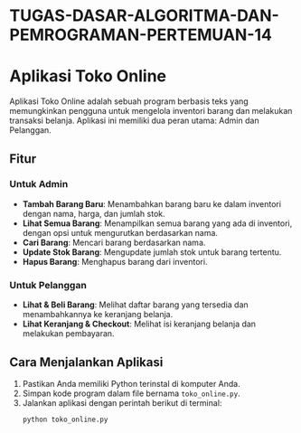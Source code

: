 # TUGAS-DASAR-ALGORITMA-DAN-PEMROGRAMAN-PERTEMUAN-14

# Aplikasi Toko Online

Aplikasi Toko Online adalah sebuah program berbasis teks yang memungkinkan pengguna untuk mengelola inventori barang dan melakukan transaksi belanja. Aplikasi ini memiliki dua peran utama: Admin dan Pelanggan.

## Fitur

### Untuk Admin
- **Tambah Barang Baru**: Menambahkan barang baru ke dalam inventori dengan nama, harga, dan jumlah stok.
- **Lihat Semua Barang**: Menampilkan semua barang yang ada di inventori, dengan opsi untuk mengurutkan berdasarkan nama.
- **Cari Barang**: Mencari barang berdasarkan nama.
- **Update Stok Barang**: Mengupdate jumlah stok untuk barang tertentu.
- **Hapus Barang**: Menghapus barang dari inventori.

### Untuk Pelanggan
- **Lihat & Beli Barang**: Melihat daftar barang yang tersedia dan menambahkannya ke keranjang belanja.
- **Lihat Keranjang & Checkout**: Melihat isi keranjang belanja dan melakukan pembayaran.

## Cara Menjalankan Aplikasi

1. Pastikan Anda memiliki Python terinstal di komputer Anda.
2. Simpan kode program dalam file bernama `toko_online.py`.
3. Jalankan aplikasi dengan perintah berikut di terminal:
   ```bash
   python toko_online.py
